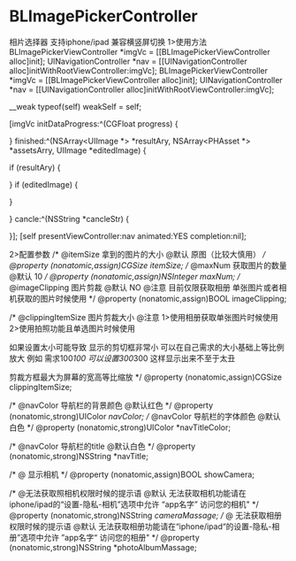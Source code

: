 # BLImagePickerController
相片选择器 支持iphone/ipad 兼容横竖屏切换
1>使用方法
BLImagePickerViewController *imgVc = [[BLImagePickerViewController alloc]init];
UINavigationController *nav = [[UINavigationController alloc]initWithRootViewController:imgVc];
BLImagePickerViewController *imgVc = [[BLImagePickerViewController alloc]init];
UINavigationController *nav = [[UINavigationController alloc]initWithRootViewController:imgVc];


__weak typeof(self) weakSelf = self;

[imgVc initDataProgress:^(CGFloat progress) {


} finished:^(NSArray<UIImage *> *resultAry, NSArray<PHAsset *> *assetsArry, UIImage *editedImage) {

if (resultAry) {

}
if (editedImage) {

}

} cancle:^(NSString *cancleStr) {

}];
[self presentViewController:nav animated:YES completion:nil];

2>配置参数
/*
@itemSize  拿到的图片的大小
@默认 原图（比较大慎用）
*/
@property (nonatomic,assign)CGSize itemSize;
/*
@maxNum  获取图片的数量
@默认 10
*/
@property (nonatomic,assign)NSInteger maxNum;
/*
@imageClipping  图片剪裁
@默认 NO
@注意 目前仅限获取相册 单张图片或者相机获取的图片时候使用
*/
@property (nonatomic,assign)BOOL imageClipping;

/*
@clippingItemSize  图片剪裁大小
@注意
1>使用相册获取单张图片时候使用
2>使用拍照功能且单选图片时候使用

如果设置太小可能导致 显示的剪切框非常小 可以在自己需求的大小基础上等比例放大
例如 需求100*100   可以设置300*300  这样显示出来不至于太丑

剪裁方框最大为屏幕的宽高等比缩放
*/
@property (nonatomic,assign)CGSize clippingItemSize;

/*
@navColor  导航栏的背景颜色
@默认红色
*/
@property (nonatomic,strong)UIColor *navColor;
/*
@navColor  导航栏的字体颜色
@默认白色
*/
@property (nonatomic,strong)UIColor *navTitleColor;

/*
@navColor  导航栏的title
@默认白色
*/
@property (nonatomic,strong)NSString *navTitle;

/*
@ 显示相机
*/
@property (nonatomic,assign)BOOL showCamera;

/*
@无法获取照相机权限时候的提示语
@默认
无法获取相机功能请在iphone/ipad的“设置-隐私-相机”选项中允许 “app名字” 访问您的相机"
*/
@property (nonatomic,strong)NSString *cameraMassage;
/*
@ 无法获取相册权限时候的提示语
@默认
无法获取相册功能请在“iphone/ipad“的设置-隐私-相册”选项中允许 ”app名字“ 访问您的相册"
*/
@property (nonatomic,strong)NSString *photoAlbumMassage;
